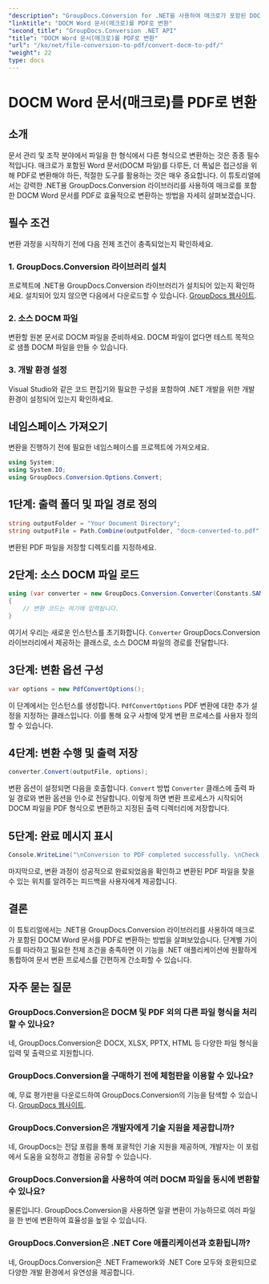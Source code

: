 ```yaml
---
"description": "GroupDocs.Conversion for .NET을 사용하여 매크로가 포함된 DOCM Word 문서를 PDF로 손쉽게 변환하세요. 문서 관리 프로세스를 간소화하세요."
"linktitle": "DOCM Word 문서(매크로)를 PDF로 변환"
"second_title": "GroupDocs.Conversion .NET API"
"title": "DOCM Word 문서(매크로)를 PDF로 변환"
"url": "/ko/net/file-conversion-to-pdf/convert-docm-to-pdf/"
"weight": 22
type: docs
---
```

# DOCM Word 문서(매크로)를 PDF로 변환

## 소개
문서 관리 및 조작 분야에서 파일을 한 형식에서 다른 형식으로 변환하는 것은 종종 필수적입니다. 매크로가 포함된 Word 문서(DOCM 파일)를 다루든, 더 폭넓은 접근성을 위해 PDF로 변환해야 하든, 적절한 도구를 활용하는 것은 매우 중요합니다. 이 튜토리얼에서는 강력한 .NET용 GroupDocs.Conversion 라이브러리를 사용하여 매크로를 포함한 DOCM Word 문서를 PDF로 효율적으로 변환하는 방법을 자세히 살펴보겠습니다.
## 필수 조건
변환 과정을 시작하기 전에 다음 전제 조건이 충족되었는지 확인하세요.
### 1. GroupDocs.Conversion 라이브러리 설치
프로젝트에 .NET용 GroupDocs.Conversion 라이브러리가 설치되어 있는지 확인하세요. 설치되어 있지 않으면 다음에서 다운로드할 수 있습니다. [GroupDocs 웹사이트](https://releases.groupdocs.com/conversion/net/).
### 2. 소스 DOCM 파일
변환할 원본 문서로 DOCM 파일을 준비하세요. DOCM 파일이 없다면 테스트 목적으로 샘플 DOCM 파일을 만들 수 있습니다.
### 3. 개발 환경 설정
Visual Studio와 같은 코드 편집기와 필요한 구성을 포함하여 .NET 개발을 위한 개발 환경이 설정되어 있는지 확인하세요.

## 네임스페이스 가져오기
변환을 진행하기 전에 필요한 네임스페이스를 프로젝트에 가져오세요.
```csharp
using System;
using System.IO;
using GroupDocs.Conversion.Options.Convert;
```
## 1단계: 출력 폴더 및 파일 경로 정의
```csharp
string outputFolder = "Your Document Directory";
string outputFile = Path.Combine(outputFolder, "docm-converted-to.pdf");
```
변환된 PDF 파일을 저장할 디렉토리를 지정하세요.
## 2단계: 소스 DOCM 파일 로드
```csharp
using (var converter = new GroupDocs.Conversion.Converter(Constants.SAMPLE_DOCM))
{
    // 변환 코드는 여기에 입력됩니다.
}
```
여기서 우리는 새로운 인스턴스를 초기화합니다. `Converter` GroupDocs.Conversion 라이브러리에서 제공하는 클래스로, 소스 DOCM 파일의 경로를 전달합니다.
## 3단계: 변환 옵션 구성
```csharp
var options = new PdfConvertOptions();
```
이 단계에서는 인스턴스를 생성합니다. `PdfConvertOptions` PDF 변환에 대한 추가 설정을 지정하는 클래스입니다. 이를 통해 요구 사항에 맞게 변환 프로세스를 사용자 정의할 수 있습니다.
## 4단계: 변환 수행 및 출력 저장
```csharp
converter.Convert(outputFile, options);
```
변환 옵션이 설정되면 다음을 호출합니다. `Convert` 방법 `Converter` 클래스에 출력 파일 경로와 변환 옵션을 인수로 전달합니다. 이렇게 하면 변환 프로세스가 시작되어 DOCM 파일을 PDF 형식으로 변환하고 지정된 출력 디렉터리에 저장합니다.
## 5단계: 완료 메시지 표시
```csharp
Console.WriteLine("\nConversion to PDF completed successfully. \nCheck output in {0}", outputFolder);
```
마지막으로, 변환 과정이 성공적으로 완료되었음을 확인하고 변환된 PDF 파일을 찾을 수 있는 위치를 알려주는 피드백을 사용자에게 제공합니다.

## 결론
이 튜토리얼에서는 .NET용 GroupDocs.Conversion 라이브러리를 사용하여 매크로가 포함된 DOCM Word 문서를 PDF로 변환하는 방법을 살펴보았습니다. 단계별 가이드를 따라하고 필요한 전제 조건을 충족하면 이 기능을 .NET 애플리케이션에 원활하게 통합하여 문서 변환 프로세스를 간편하게 간소화할 수 있습니다.
## 자주 묻는 질문
### GroupDocs.Conversion은 DOCM 및 PDF 외의 다른 파일 형식을 처리할 수 있나요?
네, GroupDocs.Conversion은 DOCX, XLSX, PPTX, HTML 등 다양한 파일 형식을 입력 및 출력으로 지원합니다.
### GroupDocs.Conversion을 구매하기 전에 체험판을 이용할 수 있나요?
예, 무료 평가판을 다운로드하여 GroupDocs.Conversion의 기능을 탐색할 수 있습니다. [GroupDocs 웹사이트](https://releases.groupdocs.com/).
### GroupDocs.Conversion은 개발자에게 기술 지원을 제공합니까?
네, GroupDocs는 전담 포럼을 통해 포괄적인 기술 지원을 제공하며, 개발자는 이 포럼에서 도움을 요청하고 경험을 공유할 수 있습니다.
### GroupDocs.Conversion을 사용하여 여러 DOCM 파일을 동시에 변환할 수 있나요?
물론입니다. GroupDocs.Conversion을 사용하면 일괄 변환이 가능하므로 여러 파일을 한 번에 변환하여 효율성을 높일 수 있습니다.
### GroupDocs.Conversion은 .NET Core 애플리케이션과 호환됩니까?
네, GroupDocs.Conversion은 .NET Framework와 .NET Core 모두와 호환되므로 다양한 개발 환경에서 유연성을 제공합니다.